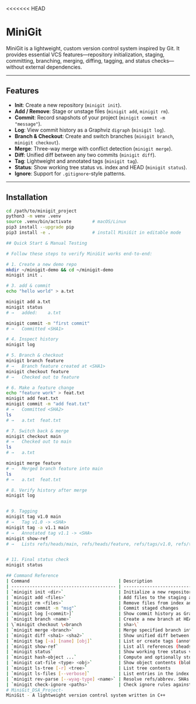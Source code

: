 <<<<<<< HEAD
# MiniGit

MiniGit is a lightweight, custom version control system inspired by Git. It provides essential VCS features—repository initialization, staging, committing, branching, merging, diffing, tagging, and status checks—without external dependencies.

---

## Features

- **Init**: Create a new repository (`minigit init`).
- **Add / Remove**: Stage or unstage files (`minigit add`, `minigit rm`).
- **Commit**: Record snapshots of your project (`minigit commit -m "message"`).
- **Log**: View commit history as a Graphviz `digraph` (`minigit log`).
- **Branch & Checkout**: Create and switch branches (`minigit branch`, `minigit checkout`).
- **Merge**: Three-way merge with conflict detection (`minigit merge`).
- **Diff**: Unified diff between any two commits (`minigit diff`).
- **Tag**: Lightweight and annotated tags (`minigit tag`).
- **Status**: Show working tree status vs. index and HEAD (`minigit status`).
- **Ignore**: Support for `.gitignore`-style patterns.

---

## Installation

```bash
cd /path/to/minigit_project
python3 -m venv .venv
source .venv/bin/activate        # macOS/Linux
pip3 install --upgrade pip
pip3 install -e .                # install MiniGit in editable mode

## Quick Start & Manual Testing

# Follow these steps to verify MiniGit works end-to-end:

# 1. Create a new demo repo
mkdir ~/minigit-demo && cd ~/minigit-demo
minigit init .

# 3. add & commit
echo "hello world" > a.txt

minigit add a.txt
minigit status
# →   added:    a.txt

minigit commit -m "first commit"
# →   Committed <SHA1>

# 4. Inspect history
minigit log

# 5. Branch & checkout
minigit branch feature
# →   Branch feature created at <SHA1>
minigit checkout feature
# →   Checked out to feature

# 6. Make a feature change
echo "feature work" > feat.txt
minigit add feat.txt
minigit commit -m "add feat.txt"
# →   Committed <SHA2>
ls
# →   a.txt  feat.txt

# 7. Switch back & merge
minigit checkout main
# →   Checked out to main
ls
# →   a.txt

minigit merge feature
# →   Merged branch feature into main
ls
# →   a.txt  feat.txt

# 8. Verify history after merge
minigit log


# 9. Tagging
minigit tag v1.0 main
# →   Tag v1.0 -> <SHA>
minigit tag -a v1.1 main
# →   Annotated tag v1.1 -> <SHA>
minigit show-ref
# →   Lists refs/heads/main, refs/heads/feature, refs/tags/v1.0, refs/tags/v1.1


# 11. Final status check
minigit status

## Command Reference
| Command                                  | Description                                    |                              |
| ---------------------------------------- | ---------------------------------------------- | ---------------------------- |
| `minigit init <dir>`                     | Initialize a new repository                    |                              |
| `minigit add <files>`                    | Add files to the staging area (index)          |                              |
| `minigit rm <files>`                     | Remove files from index and working tree       |                              |
| `minigit commit -m "msg"`                | Commit staged changes                          |                              |
| `minigit log [<commit>]`                 | Show commit history as Graphviz digraph        |                              |
| `minigit branch <name>`                  | Create a new branch at HEAD                    |                              |
| \`minigit checkout \<branch              | sha>\`                                         | Switch to a branch or commit |
| `minigit merge <branch>`                 | Merge specified branch into current branch     |                              |
| `minigit diff <sha1> <sha2>`             | Show unified diff between two commits          |                              |
| `minigit tag [-a] [name] [obj]`          | List or create tags (annotated or lightweight) |                              |
| `minigit show-ref`                       | List all references (heads & tags)             |                              |
| `minigit status`                         | Show working tree status vs. index & HEAD      |                              |
| `minigit hash-object ...`                | Compute and optionally store object SHA        |                              |
| `minigit cat-file <type> <obj>`          | Show object contents (blob, commit, tag, tree) |                              |
| `minigit ls-tree [-r] <tree>`            | List tree contents                             |                              |
| `minigit ls-files [--verbose]`           | List entries in the index                      |                              |
| `minigit rev-parse [--wyag-type] <name>` | Resolve refs/abbrev. SHAs                      |                              |
| `minigit check-ignore <paths>`           | Check ignore rules against paths               |                              |
# MiniGit_DSA_Project-
MiniGit - A lightweight version control system written in C++
